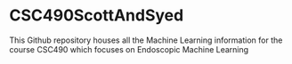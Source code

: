 # CSC490ScottAndSyed
This Github repository houses all the Machine Learning information for the course CSC490 which focuses on Endoscopic Machine Learning
